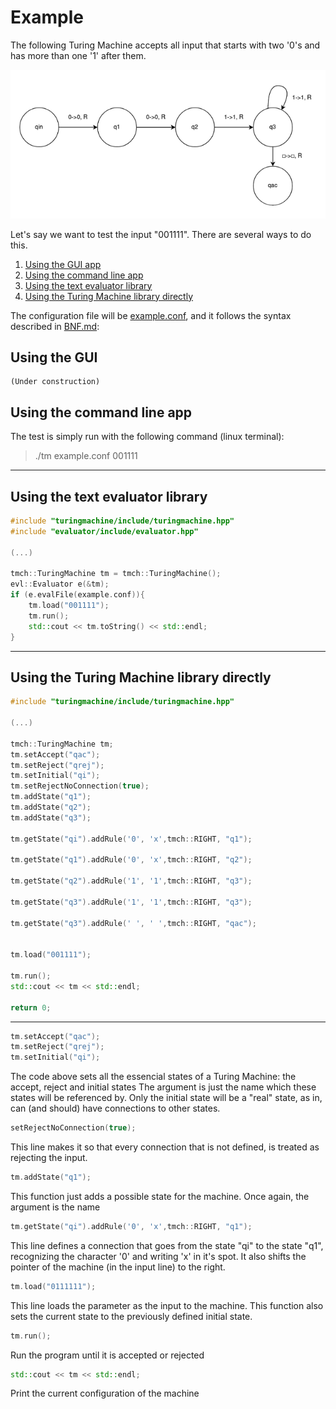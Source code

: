 # Example
The following Turing Machine accepts all input that starts with two '0's and has more than one '1' after them.

![diagram](images/diagram.png)


Let's say we want to test the input "001111". There are several ways to do this.
1. [Using the GUI app](#gui)
2. [Using the command line app](#cmd)
3. [Using the text evaluator library](#evl)
4. [Using the Turing Machine library directly](#lib)

The configuration file will be [example.conf](example.conf), and it follows the syntax described in [BNF.md](BNF.md):

<a name="gui"></a>
## Using the GUI
    (Under construction)

<a name="cmd"></a>
## Using the command line app

The test is simply run with the following command (linux terminal):
>./tm example.conf 001111
>

---
<a name="evl"></a>
## Using the text evaluator library

```cpp
#include "turingmachine/include/turingmachine.hpp"
#include "evaluator/include/evaluator.hpp"

(...)

tmch::TuringMachine tm = tmch::TuringMachine();
evl::Evaluator e(&tm);
if (e.evalFile(example.conf)){
    tm.load("001111");
    tm.run();
    std::cout << tm.toString() << std::endl;
}
```
---
<a name="lib"></a>
## Using the Turing Machine library directly

```cpp
#include "turingmachine/include/turingmachine.hpp"

(...)

tmch::TuringMachine tm;
tm.setAccept("qac");
tm.setReject("qrej");
tm.setInitial("qi");
tm.setRejectNoConnection(true);
tm.addState("q1");
tm.addState("q2");
tm.addState("q3");

tm.getState("qi").addRule('0', 'x',tmch::RIGHT, "q1");

tm.getState("q1").addRule('0', 'x',tmch::RIGHT, "q2");

tm.getState("q2").addRule('1', '1',tmch::RIGHT, "q3");

tm.getState("q3").addRule('1', '1',tmch::RIGHT, "q3");

tm.getState("q3").addRule(' ', ' ',tmch::RIGHT, "qac");


tm.load("001111");

tm.run();
std::cout << tm << std::endl;

return 0;
```

---
```cpp
tm.setAccept("qac");
tm.setReject("qrej");
tm.setInitial("qi");
```
The code above sets all the essencial states of a Turing Machine: the accept, reject and initial states
The argument is just the name which these states will be referenced by.
Only the initial state will be a "real" state, as in, can (and should) have connections to other states.

```cpp
setRejectNoConnection(true);
```
This line makes it so that every connection that is not defined, is treated as rejecting the input.

```cpp
tm.addState("q1");
```
This function just adds a possible state for the machine.
Once again, the argument is the name

```cpp
tm.getState("qi").addRule('0', 'x',tmch::RIGHT, "q1");
```
This line defines a connection that goes from the state "qi" to the state "q1", recognizing the character '0' and writing 'x' in it's spot. It also shifts the pointer of the machine (in the input line) to the right.

```cpp
tm.load("0111111");
```
This line loads the parameter as the input to the machine. This function also sets the current state to the previously defined initial state.

```cpp
tm.run();
```
Run the program until it is accepted or rejected

```cpp
std::cout << tm << std::endl;
```
Print the current configuration of the machine
